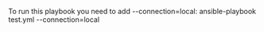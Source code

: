 To run this playbook you need to add --connection=local:
ansible-playbook test.yml --connection=local
